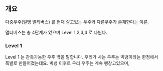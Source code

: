 ## 개요
다중우주(일명 멀티버스) 를 현재 살고있는 우주와 다른우주가 존재한다는 이론.

멀티버스는 총 4단계가 있으며 Level 1,2,3,4 로 나뉜다.

### Level 1
Level 1 는 관측가능한 우주 밖을 말합니다.
우리가 사는 우주는 빅뱅이라는 한점에서 폭발로 만들어졌는데요. 빅뱅 이후로 우리 우주는 계속 팽창고있으며, 